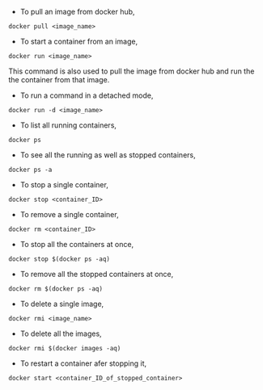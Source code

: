 *  To pull an image from docker hub,

```
docker pull <image_name>
```

* To start a container from an image,

```
docker run <image_name>
```
This command is also used to pull the image from docker hub and run the the container from that image.

* To run a command in a detached mode,

```
docker run -d <image_name>
```

* To list all running containers,

```
docker ps
```

* To see all the running as well as stopped containers,

```
docker ps -a 
```

* To stop a single container,

```
docker stop <container_ID>
```

* To remove a single container,

```
docker rm <container_ID>
```

* To stop all the containers at once,

```
docker stop $(docker ps -aq)
```

* To remove all the stopped containers at once,

```
docker rm $(docker ps -aq)
```

* To delete a single image,

```
docker rmi <image_name>
```

* To delete all the images,

```
docker rmi $(docker images -aq)
```

* To restart a container afer stopping it,

```
docker start <container_ID_of_stopped_container>
```
